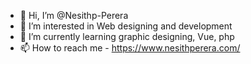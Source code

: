 - 👋 Hi, I’m @Nesithp-Perera
- 👀 I’m interested in Web designing and development 
- 🌱 I’m currently learning graphic designing, Vue, php
- 📫 How to reach me - https://www.nesithperera.com/


